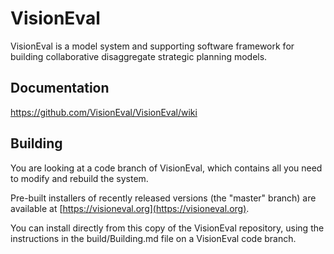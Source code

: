 # VisionEval

VisionEval is a model system and supporting software framework for building collaborative disaggregate strategic planning models.  

## Documentation

https://github.com/VisionEval/VisionEval/wiki

## Building

You are looking at a code branch of VisionEval, which contains all you need to modify and rebuild the system.

Pre-built installers of recently released versions (the "master" branch) are available at [https://visioneval.org](https://visioneval.org).

You can install directly from this copy of the VisionEval repository, using the instructions in the build/Building.md
file on a VisionEval code branch.

